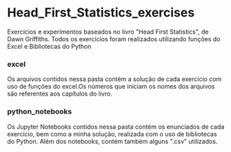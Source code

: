 # Head_First_Statistics_exercises

Exercícios e experimentos baseados no livro "Head First Statistics", de Dawn Griffiths.
Todos os exercícios foram realizados utilizando funções do Excel e Bibliotecas do Python

### excel

Os arquivos contidos nessa pasta contém a solução de cada exercício com uso de funções do excel.Os números que iniciam os nomes dos arquivos são referentes aos capítulos do livro.

### python_notebooks

Os Jupyter Notebooks contidos nessa pasta contém os enunciados de cada exercício, bem como a minha solução, realizada com o uso de bibliotecas do Python. Além dos notebooks, contém também alguns ".csv" utilizados.


